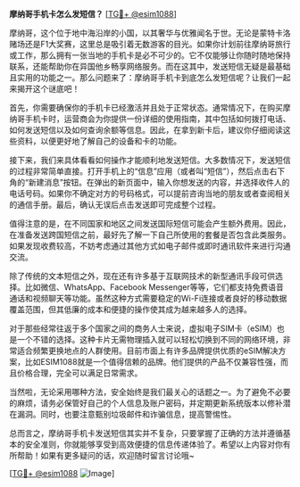 **摩纳哥手机卡怎么发短信？** [[TG💪+ @esim1088](https://t.me/s/esim1088)]

摩纳哥，这个位于地中海沿岸的小国，以其奢华与优雅闻名于世。无论是蒙特卡洛赌场还是F1大奖赛，这里总是吸引着无数游客的目光。如果你计划前往摩纳哥旅行或工作，那么拥有一张当地的手机卡是必不可少的。它不仅能够让你随时随地保持联系，还能帮助你在异国他乡畅享网络服务。而在这其中，发送短信无疑是最基础且实用的功能之一。那么问题来了：摩纳哥手机卡到底怎么发短信呢？让我们一起来揭开这个谜底吧！

首先，你需要确保你的手机卡已经激活并且处于正常状态。通常情况下，在购买摩纳哥手机卡时，运营商会为你提供一份详细的使用指南，其中包括如何拨打电话、如何发送短信以及如何查询余额等信息。因此，在拿到新卡后，建议你仔细阅读这些资料，以便更好地了解自己的设备和卡的功能。

接下来，我们来具体看看如何操作才能顺利地发送短信。大多数情况下，发送短信的过程非常简单直接。打开手机上的“信息”应用（或者叫“短信”），然后点击右下角的“新建消息”按钮。在弹出的新页面中，输入你想发送的内容，并选择收件人的电话号码。如果你不确定对方的号码格式，可以提前咨询当地的朋友或者查阅相关的通信手册。最后，确认无误后点击发送即可完成整个过程。

值得注意的是，在不同国家和地区之间发送国际短信可能会产生额外费用。因此，在准备发送跨国短信之前，最好先了解一下自己所使用的套餐是否包含此类服务。如果发现收费较高，不妨考虑通过其他方式如电子邮件或即时通讯软件来进行沟通交流。

除了传统的文本短信之外，现在还有许多基于互联网技术的新型通讯手段可供选择。比如微信、WhatsApp、Facebook Messenger等等，它们都支持免费语音通话和视频聊天等功能。虽然这种方式需要稳定的Wi-Fi连接或者良好的移动数据覆盖范围，但其低廉的成本和便捷的操作使其成为越来越多人的选择。

对于那些经常往返于多个国家之间的商务人士来说，虚拟电子SIM卡（eSIM）也是一个不错的选择。这种卡片无需物理插入就可以轻松切换到不同的网络环境，非常适合频繁更换地点的人群使用。目前市面上有许多品牌提供优质的eSIM解决方案，比如ESIM1088就是一个值得信赖的品牌。他们提供的产品不仅兼容性强，而且价格合理，完全可以满足日常需求。

当然啦，无论采用哪种方法，安全始终是我们最关心的话题之一。为了避免不必要的麻烦，请务必保管好自己的个人信息及账户密码，并定期更新系统版本以修补潜在漏洞。同时，也要注意甄别垃圾邮件和诈骗信息，提高警惕性。

总而言之，摩纳哥手机卡发送短信其实并不复杂，只要掌握了正确的方法并遵循基本的安全准则，你就能够享受到高效便捷的信息传递体验了。希望以上内容对你有所帮助！如果有更多疑问的话，欢迎随时留言讨论哦~

[[TG💪+ @esim1088](https://t.me/s/esim1088) ![Image](https://i.postimg.cc/4NQfJmqS/Snipaste-2025-05-13-00-14-12.png)]